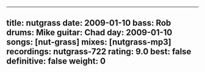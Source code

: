 
---
title: nutgrass
date: 2009-01-10
bass:	Rob
drums:	Mike
guitar:	Chad
day: 2009-01-10
songs: [nut-grass]
mixes: [nutgrass-mp3]
recordings: nutgrass-722
rating: 9.0
best: false
definitive: false
weight: 0
---
